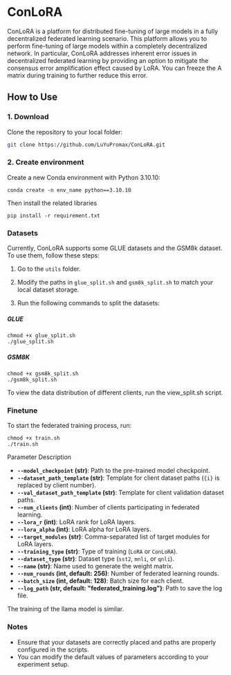 # ConLoRA

ConLoRA is a platform for distributed fine-tuning of large models in a fully decentralized federated learning scenario. This platform allows you to perform fine-tuning of large models within a completely decentralized network. In particular, ConLoRA addresses inherent error issues in decentralized federated learning by providing an option to mitigate the consensus error amplification effect caused by LoRA. You can freeze the A matrix during training to further reduce this error.

## How to Use

### 1. Download

Clone the repository to your local folder:

```bash
git clone https://github.com/LuYuPromax/ConLoRA.git
```

### 2. Create environment

Create a new Conda environment with Python 3.10.10:

```
conda create -n env_name python==3.10.10
```

Then install the related libraries

```
pip install -r requirement.txt
```

### Datasets

Currently, ConLoRA supports some GLUE datasets and the GSM8k dataset. To use them, follow these steps:

1. Go to the `utils` folder.

2. Modify the paths in `glue_split.sh` and `gsm8k_split.sh` to match your local dataset storage.

3. Run the following commands to split the datasets:

##### GLUE

```
chmod +x glue_split.sh
./glue_split.sh
```

##### GSM8K

```
chmod +x gsm8k_split.sh
./gsm8k_split.sh
```

To view the data distribution of different clients, run the view_split.sh script.

### Finetune

To start the federated training process, run:

```
chmod +x train.sh
./train.sh
```

Parameter Description

- **`--model_checkpoint` (str)**: Path to the pre-trained model checkpoint.  
- **`--dataset_path_template` (str)**: Template for client dataset paths (`{i}` is replaced by client number).  
- **`--val_dataset_path_template` (str)**: Template for client validation dataset paths.  
- **`--num_clients` (int)**: Number of clients participating in federated learning.  
- **`--lora_r` (int)**: LoRA rank for LoRA layers.  
- **`--lora_alpha` (int)**: LoRA alpha for LoRA layers.  
- **`--target_modules` (str)**: Comma-separated list of target modules for LoRA layers.  
- **`--training_type` (str)**: Type of training (`LoRA` or `ConLoRA`).  
- **`--dataset_type` (str)**: Dataset type (`sst2`, `mnli`, or `qnli`).  
- **`--name` (str)**: Name used to generate the weight matrix.  
- **`--num_rounds` (int, default: 256)**: Number of federated learning rounds.  
- **`--batch_size` (int, default: 128)**: Batch size for each client.  
- **`--log_path` (str, default: "federated_training.log")**: Path to save the log file.

The training of the llama model is similar.

### Notes
- Ensure that your datasets are correctly placed and paths are properly configured in the scripts.
- You can modify the default values of parameters according to your experiment setup.
